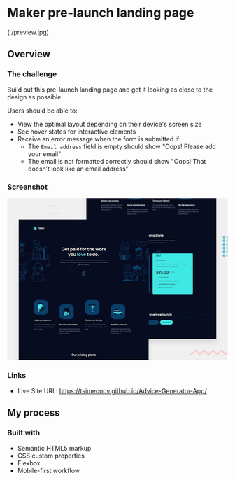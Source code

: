 # Maker pre-launch landing page

(./preview.jpg)

## Overview

### The challenge

Build out this pre-launch landing page and get it looking as close to the design as possible.

Users should be able to:

- View the optimal layout depending on their device's screen size
- See hover states for interactive elements
- Receive an error message when the form is submitted if:
  - The `Email address` field is empty should show "Oops! Please add your email"
  - The email is not formatted correctly should show "Oops! That doesn’t look like an email address"
  
### Screenshot

![](./preview.jpg)

### Links

- Live Site URL: https://tsimeonov.github.io/Advice-Generator-App/

## My process

### Built with

- Semantic HTML5 markup
- CSS custom properties
- Flexbox
- Mobile-first workflow

